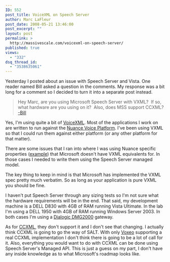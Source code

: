 ```yaml
---
ID: 552
post_title: VoiceXML on Speech Server
author: Marc LaFleur
post_date: 2008-05-21 13:46:00
post_excerpt: ""
layout: post
permalink: >
  http://massivescale.com/voicexml-on-speech-server/
published: true
views:
  - "332"
dsq_thread_id:
  - "3538635061"
---
```

<P>Yesterday I posted about an issue with Speech Server and Vista. One reader named Bill asked a question in the comments. My response was a bit long for a comment so I decided to turn it into a separate post instead. </P>
<BLOCKQUOTE>
<P>Hey Marc, are you using Microsoft Speech Server with VXML?&nbsp; If so, what hardware are you using on it?&nbsp; Also, does MSS support CCXML? <BR><A href="http://weblogs.asp.net/mlafleur/archive/2008/05/20/reinstalling-microsoft-speech-server-on-windows-vista.aspx#6205444" target=_blank mce_href="http://weblogs.asp.net/mlafleur/archive/2008/05/20/reinstalling-microsoft-speech-server-on-windows-vista.aspx#6205444">-Bill</A></P></BLOCKQUOTE>
<P>Yes, I'm using quite a bit of <A href="http://en.wikipedia.org/wiki/VXML" target=_blank mce_href="http://en.wikipedia.org/wiki/VXML">VoiceXML</A>. Most of the applications I work on are written to run against the <A href="http://www.nuance.com/voiceplatform/" target=_blank mce_href="http://www.nuance.com/voiceplatform/">Nuance Voice Platform</A>. I've been using VXML so that I could run them against either platform (or any other platform for that matter). </P>
<P>There are some issues that I ran into where I was using Nuance specific properties (<A href="http://www.vxml.org/frame.jsp?page=mot_nuanceprops.htm" target=_blank mce_href="http://www.vxml.org/frame.jsp?page=mot_nuanceprops.htm">example</A>) that Microsoft doesn't have VXML equivalents for. In those cases I needed to write them using the Speech Server managed model. </P>
<P>The key thing to keep in mind is that Microsoft has implemented the VXML spec pretty much verbatim. So as long as your application is pure VXML you should be fine. </P>
<P>I haven't put Speech Server through any sizing tests so I'm not sure what the hardware requirements will be in the end. That said, my development machine is a DELL D830 with 4GB of RAM running Vista Ultimate. In the lab I'm using a DELL 1950 with 4GB of RAM running Windows Server 2003. In both cases I'm using a <A href="http://www.dialogic.com/products/gateways/DMG2000.htm" target=_blank mce_href="http://www.dialogic.com/products/gateways/DMG2000.htm">Dialogic DMG2000</A> gateway. </P>
<P>As for <A href="http://en.wikipedia.org/wiki/Call_Control_eXtensible_Markup_Language" target=_blank mce_href="http://en.wikipedia.org/wiki/Call_Control_eXtensible_Markup_Language">CCXML</A>, they don't support it and I don't see that changing. I actually think CCXML is going to go the way of SALT. With only <A href="http://www.voxeo.com/" target=_blank mce_href="http://www.voxeo.com/">Voxeo</A> supporting a real CCXML implementation I don't think there is going to be a lot of call for it. Also, everything you would want to do with CCXML can be done using Speech Server's Managed API. This is just a guess on my part, I don't have any inside knowledge as to what Microsoft's roadmap looks like. </P>
